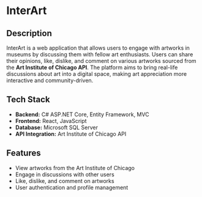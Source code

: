 # InterArt

## Description
InterArt is a web application that allows users to engage with artworks in museums by discussing them with fellow art enthusiasts. Users can share their opinions, like, dislike, and comment on various artworks sourced from the **Art Institute of Chicago API**. The platform aims to bring real-life discussions about art into a digital space, making art appreciation more interactive and community-driven.

## Tech Stack
- **Backend:** C# ASP.NET Core, Entity Framework, MVC  
- **Frontend:** React, JavaScript  
- **Database:** Microsoft SQL Server  
- **API Integration:** Art Institute of Chicago API  

## Features
- View artworks from the Art Institute of Chicago  
- Engage in discussions with other users  
- Like, dislike, and comment on artworks  
- User authentication and profile management  
